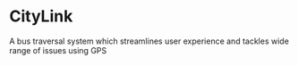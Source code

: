 # CityLink
 A bus traversal system which streamlines user experience and tackles wide range of issues using GPS
